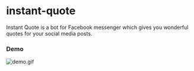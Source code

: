# instant-quote
Instant Quote is a bot for Facebook messenger which gives you wonderful quotes for your social media posts.

### Demo
![demo.gif](assets/bot_demo.gif)
